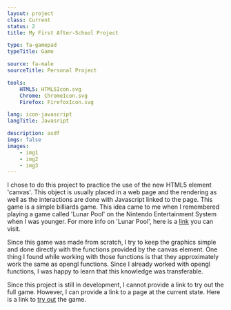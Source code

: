 ```yaml
---
layout: project
class: Current
status: 2
title: My First After-School Project

type: fa-gamepad
typeTitle: Game

source: fa-male
sourceTitle: Personal Project

tools:
    HTML5: HTML5Icon.svg
    Chrome: ChromeIcon.svg
    Firefox: FirefoxIcon.svg

lang: icon-javascript
langTitle: Javasript

description: asdf
imgs: false
images:
    - img1
    - img2
    - img3
---
```


I chose to do this project to practice the use of the new HTML5 element 'canvas'. This object is usually placed in a web page and the rendering as well as the interactions are done with Javascript linked to the page. This game is a simple billiards game. This idea came to me when I remembered playing a game called 'Lunar Pool' on the Nintendo Entertainment System when I was younger. For more info on 'Lunar Pool', here is a [link](http://en.wikipedia.org/wiki/Lunar_Pool) you can visit.

Since this game was made from scratch, I try to keep the graphics simple and done directly with the functions provided by the canvas element. One thing I found while working with those functions is that they approximately work the same as opengl functions. Since I already worked with opengl functions, I was happy to learn that this knowledge was transferable.

Since this project is still in development, I cannot provide a link to try out the full game. However, I can provide a link to a page at the current state. Here is a link to [try out](#) the game.
